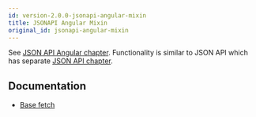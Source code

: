 ```yaml
---
id: version-2.0.0-jsonapi-angular-mixin
title: JSONAPI Angular Mixin
original_id: jsonapi-angular-mixin
---
```

See [JSON API Angular chapter](../jsonapi-angular/mixin). Functionality is similar to JSON API which has separate [JSON API chapter](../jsonapi/jsonapi-getting-started).

## Documentation

- [Base fetch](../jsonapi-angular/mixin)
